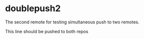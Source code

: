 doublepush2
===========

The second remote for testing simultaneous push to two remotes.

This line should be pushed to both repos
